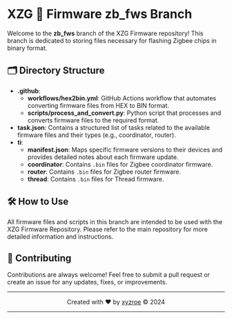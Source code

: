 # XZG 📁 Firmware zb_fws Branch

Welcome to the **zb_fws** branch of the XZG Firmware repository! This branch is dedicated to storing files necessary for flashing Zigbee chips in binary format.

## 🗂 Directory Structure

- **.github**:
  - **workflows/hex2bin.yml**: GitHub Actions workflow that automates converting firmware files from HEX to BIN format.
  - **scripts/process_and_convert.py**: Python script that processes and converts firmware files to the required format.
- **task.json**: Contains a structured list of tasks related to the available firmware files and their types (e.g., coordinator, router).
- **ti**:
  - **manifest.json**: Maps specific firmware versions to their devices and provides detailed notes about each firmware update.
  - **coordinator**: Contains `.bin` files for Zigbee coordinator firmware.
  - **router**: Contains `.bin` files for Zigbee router firmware.
  - **thread**: Contains `.bin` files for Thread firmware.

## 🛠 How to Use

All firmware files and scripts in this branch are intended to be used with the XZG Firmware Repository. Please refer to the main repository for more detailed information and instructions.

## 🤝 Contributing

Contributions are always welcome! Feel free to submit a pull request or create an issue for any updates, fixes, or improvements.

---

<div align="center"> Created with &#x2764;&#xFE0F; by <a href="https://xyzroe.cc/">xyzroe</a> © 2024</div>

---
